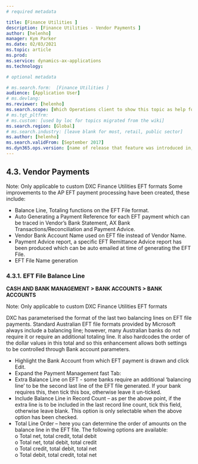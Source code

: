 ```yaml
---
# required metadata

title: [Finance Utilities ]
description: [Finance Utilities - Vendor Payments ]
author: [helenho]
manager: Kym Parker
ms.date: 02/03/2021
ms.topic: article
ms.prod: 
ms.service: dynamics-ax-applications
ms.technology: 

# optional metadata

# ms.search.form:  [Finance Utilities ]
audience: [Application User]
# ms.devlang: 
ms.reviewer: [helenho]
ms.search.scope: [Which Operations client to show this topic as help for, to be set by content strategist, see list here: https://microsoft.sharepoint.com/teams/DynDoc/_layouts/15/WopiFrame.aspx?sourcedoc={23419e1c-eb64-42e9-aa9b-79875b428718}&action=edit&wd=target%28Core%20Dynamics%20AX%20CP%20requirements%2Eone%7C4CC185C0%2DEFAA%2D42CD%2D94B9%2D8F2A45E7F61A%2FVersions%20list%20for%20docs%20topics%7CC14BE630%2D5151%2D49D6%2D8305%2D554B5084593C%2F%29]
# ms.tgt_pltfrm: 
# ms.custom: [used by loc for topics migrated from the wiki]
ms.search.region: [Global]
# ms.search.industry: [leave blank for most, retail, public sector]
ms.author: [helenho]
ms.search.validFrom: [September 2017]
ms.dyn365.ops.version: [name of release that feature was introduced in, see list here: https://microsoft.sharepoint.com/teams/DynDoc/_layouts/15/WopiFrame.aspx?sourcedoc={23419e1c-eb64-42e9-aa9b-79875b428718}&action=edit&wd=target%28Core%20Dynamics%20AX%20CP%20requirements%2Eone%7C4CC185C0%2DEFAA%2D42CD%2D94B9%2D8F2A45E7F61A%2FVersions%20list%20for%20docs%20topics%7CC14BE630%2D5151%2D49D6%2D8305%2D554B5084593C%2F%29]
---
```


## 4.3.	Vendor Payments
Note: Only applicable to custom DXC Finance Utilities EFT formats
Some improvements to the AP EFT payment processing have been created, these include: 
-	Balance Line, Totaling functions on the EFT File format.
-	Auto Generating a Payment Reference for each EFT payment which can be traced in Vendor’s Bank Statement, AX Bank Transactions/Reconciliation and Payment Advice.
-	Vendor Bank Account Name used on EFT file instead of Vendor Name.
-	Payment Advice report, a specific EFT Remittance Advice report has been produced which can be auto emailed at time of generating the EFT File.
-	EFT File Name generation 

### 4.3.1.	EFT File Balance Line

<b> CASH AND BANK MANAGEMENT > BANK ACCOUNTS > BANK ACCOUNTS </b>

Note: Only applicable to custom DXC Finance Utilities EFT formats

DXC has parameterised the format of the last two balancing lines on EFT file payments. Standard Australian EFT file formats provided by Microsoft always include a balancing line; however, many Australian banks do not require it or require an additional totaling line. It also hardcodes the order of the dollar values in this total and so this enhancement allows both settings to be controlled through Bank account parameters.

-	Highlight the Bank Account from which EFT payment is drawn and click Edit.
-	Expand the Payment Management fast Tab:
-	Extra Balance Line on EFT - some banks require an additional ‘balancing line’ to be the second last line of the EFT file generated. If your bank requires this, then tick this box, otherwise leave it un-ticked.
-	Include Balance Line in Record Count – as per the above point, if the extra line is to be included in the last record line count, tick this field, otherwise leave blank. This option is only selectable when the above option has been checked.
-	Total Line Order – here you can determine the order of amounts on the balance line in the EFT file.  The following options are available:
 <br> o	Total net, total credit, total debit
 <br> o	Total net, total debit, total credit
 <br> o	Total credit, total debit, total net
 <br> o	Total debit, total credit, total net


